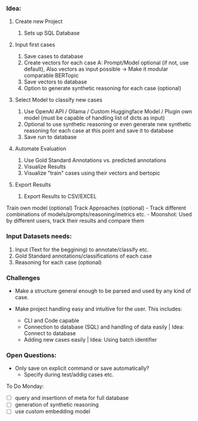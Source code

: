 ### Idea:
1. Create new Project
    1. Sets up SQL Database

2. Input first cases
    1. Save cases to database
    2. Create vectors for each case
        A: Prompt/Model optional (if not, use default), Also vectors as input possible -> Make it modular comparable BERTopic
    3. Save vectors to database
    4. Option to generate synthetic reasoning for each case (optional)

3. Select Model to classify new cases
    1. Use OpenAI API / Ollama / Custom Huggingface Model / Plugin own model (must be capable of handling list of dicts as input)
    2. Optional to use synthetic reasoning or even generate new synthetic reasoning for each case at this point and save it to database
    3. Save run to database

4. Automate Evaluation
    1. Use Gold Standard Annotations vs. predicted annotations
    2. Visualize Results
    3. Visualize "train" cases using their vectors and bertopic

5. Export Results
    1. Export Results to CSV/EXCEL

Train own model (optional)
Track Approaches (optional)
    - Track different combinations of models/prompts/reasoning/metrics etc. 
    - Moonshot: Used by different users, track their results and compare them

### Input Datasets needs:
1. Input (Text for the beggining) to annotate/classify etc.
2. Gold Standard annotations/classifications of each case
3. Reasoning for each case (optional)


### Challenges
- Make a structure general enough to be parsed and used by any kind of case.

- Make project handling easy and intuitive for the user.
  This includes:
    - CLI and Code capable
    - Connection to database (SQL) and handling of data easily | Idea: Connect to database
    - Adding new cases easily | Idea: Using batch identifier


### Open Questions:
- Only save on explicit command or save automatically?
   - Specify during test/addig cases etc.


To Do Monday:
- [ ] query and insertionn of meta for full database
- [ ] generation of synthetic reasoning
- [ ] use custom embedding model